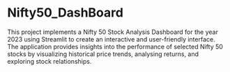 # Nifty50_DashBoard
This project implements a Nifty 50 Stock Analysis Dashboard for the year 2023 using Streamlit to create an interactive and user-friendly interface. The application provides insights into the performance of selected Nifty 50 stocks by visualizing historical price trends, analysing returns, and exploring stock relationships.
